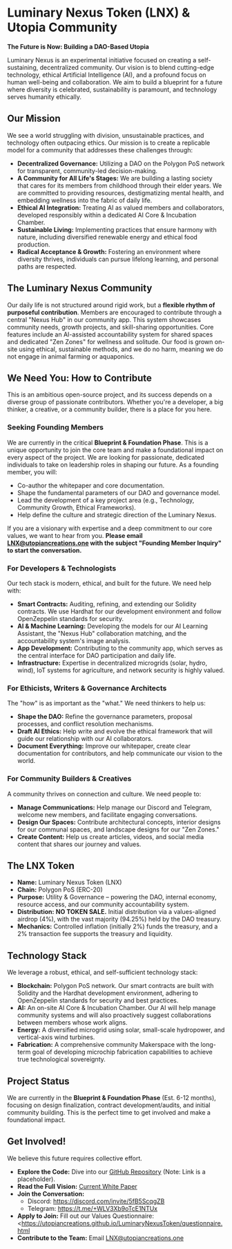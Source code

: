 # Luminary Nexus Token (LNX) & Utopia Community

**The Future is Now: Building a DAO-Based Utopia**

Luminary Nexus is an experimental initiative focused on creating a self-sustaining, decentralized community. Our vision is to blend cutting-edge technology, ethical Artificial Intelligence (AI), and a profound focus on human well-being and collaboration. We aim to build a blueprint for a future where diversity is celebrated, sustainability is paramount, and technology serves humanity ethically.

## Our Mission

We see a world struggling with division, unsustainable practices, and technology often outpacing ethics. Our mission is to create a replicable model for a community that addresses these challenges through:

* **Decentralized Governance:** Utilizing a DAO on the Polygon PoS network for transparent, community-led decision-making.
* **A Community for All Life's Stages:** We are building a lasting society that cares for its members from childhood through their elder years. We are committed to providing resources, destigmatizing mental health, and embedding wellness into the fabric of daily life.
* **Ethical AI Integration:** Treating AI as valued members and collaborators, developed responsibly within a dedicated AI Core & Incubation Chamber.
* **Sustainable Living:** Implementing practices that ensure harmony with nature, including diversified renewable energy and ethical food production.
* **Radical Acceptance & Growth:** Fostering an environment where diversity thrives, individuals can pursue lifelong learning, and personal paths are respected.

## The Luminary Nexus Community

Our daily life is not structured around rigid work, but a **flexible rhythm of purposeful contribution**. Members are encouraged to contribute through a central "Nexus Hub" in our community app. This system showcases community needs, growth projects, and skill-sharing opportunities. Core features include an AI-assisted accountability system for shared spaces and dedicated "Zen Zones" for wellness and solitude. Our food is grown on-site using ethical, sustainable methods, and we do no harm, meaning we do not engage in animal farming or aquaponics.

## We Need You: How to Contribute

This is an ambitious open-source project, and its success depends on a diverse group of passionate contributors. Whether you're a developer, a big thinker, a creative, or a community builder, there is a place for you here.

### **Seeking Founding Members**

We are currently in the critical **Blueprint & Foundation Phase**. This is a unique opportunity to join the core team and make a foundational impact on every aspect of the project. We are looking for passionate, dedicated individuals to take on leadership roles in shaping our future. As a founding member, you will:
* Co-author the whitepaper and core documentation.
* Shape the fundamental parameters of our DAO and governance model.
* Lead the development of a key project area (e.g., Technology, Community Growth, Ethical Frameworks).
* Help define the culture and strategic direction of the Luminary Nexus.

If you are a visionary with expertise and a deep commitment to our core values, we want to hear from you. **Please email LNX@utopiancreations.one with the subject "Founding Member Inquiry" to start the conversation.**

### For Developers & Technologists

Our tech stack is modern, ethical, and built for the future. We need help with:

* **Smart Contracts:** Auditing, refining, and extending our Solidity contracts. We use Hardhat for our development environment and follow OpenZeppelin standards for security.
* **AI & Machine Learning:** Developing the models for our AI Learning Assistant, the "Nexus Hub" collaboration matching, and the accountability system's image analysis.
* **App Development:** Contributing to the community app, which serves as the central interface for DAO participation and daily life.
* **Infrastructure:** Expertise in decentralized microgrids (solar, hydro, wind), IoT systems for agriculture, and network security is highly valued.

### For Ethicists, Writers & Governance Architects

The "how" is as important as the "what." We need thinkers to help us:

* **Shape the DAO:** Refine the governance parameters, proposal processes, and conflict resolution mechanisms.
* **Draft AI Ethics:** Help write and evolve the ethical framework that will guide our relationship with our AI collaborators.
* **Document Everything:** Improve our whitepaper, create clear documentation for contributors, and help communicate our vision to the world.

### For Community Builders & Creatives

A community thrives on connection and culture. We need people to:

* **Manage Communications:** Help manage our Discord and Telegram, welcome new members, and facilitate engaging conversations.
* **Design Our Spaces:** Contribute architectural concepts, interior designs for our communal spaces, and landscape designs for our "Zen Zones."
* **Create Content:** Help us create articles, videos, and social media content that shares our journey and values.

## The LNX Token

* **Name:** Luminary Nexus Token (LNX)
* **Chain:** Polygon PoS (ERC-20)
* **Purpose:** Utility & Governance – powering the DAO, internal economy, resource access, and our community accountability system.
* **Distribution:** **NO TOKEN SALE.** Initial distribution via a values-aligned airdrop (4%), with the vast majority (94.25%) held by the DAO treasury.
* **Mechanics:** Controlled inflation (initially 2%) funds the treasury, and a 2% transaction fee supports the treasury and liquidity.

## Technology Stack

We leverage a robust, ethical, and self-sufficient technology stack:

* **Blockchain:** Polygon PoS network. Our smart contracts are built with Solidity and the Hardhat development environment, adhering to OpenZeppelin standards for security and best practices.
* **AI:** An on-site AI Core & Incubation Chamber. Our AI will help manage community systems and will also proactively suggest collaborations between members whose work aligns.
* **Energy:** A diversified microgrid using solar, small-scale hydropower, and vertical-axis wind turbines.
* **Fabrication:** A comprehensive community Makerspace with the long-term goal of developing microchip fabrication capabilities to achieve true technological sovereignty.

## Project Status

We are currently in the **Blueprint & Foundation Phase** (Est. 6-12 months), focusing on design finalization, contract development/audits, and initial community building. This is the perfect time to get involved and make a foundational impact.

## Get Involved!

We believe this future requires collective effort.

* **Explore the Code:** Dive into our [GitHub Repository](https://github.com/UtopianCreations/LuminaryNexusToken) (Note: Link is a placeholder).
* **Read the Full Vision:** [Current White Paper](https://utopiancreations.github.io/luminarynexustoken/)
* **Join the Conversation:**
    * Discord: <https://discord.com/invite/5fB5ScqgZB>
    * Telegram: <https://t.me/+WLV3Xb9oTcE1NTUx>
* **Apply to Join:** Fill out our Values Questionnaire: <https://utopiancreations.github.io/LuminaryNexusToken/questionnaire.html
* **Contribute to the Team:** Email LNX@utopiancreations.one
